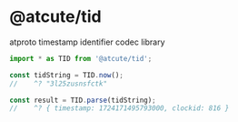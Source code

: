 # @atcute/tid

atproto timestamp identifier codec library

```ts
import * as TID from '@atcute/tid';

const tidString = TID.now();
//    ^? "3l25zusnsfctk"

const result = TID.parse(tidString);
//    ^? { timestamp: 1724171495793000, clockid: 816 }
```
